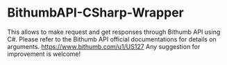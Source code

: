 # BithumbAPI-CSharp-Wrapper
This allows to make request and get responses through Bithumb API using C#. Please refer to the Bithumb API official documentations for details on arguments. https://www.bithumb.com/u1/US127  Any suggestion for improvement is welcome!
